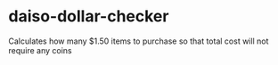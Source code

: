 # daiso-dollar-checker
 Calculates how many $1.50 items to purchase so that total cost will not require any coins
